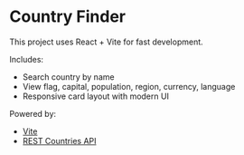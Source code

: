 # Country Finder

This project uses React + Vite for fast development.

Includes:

- Search country by name
- View flag, capital, population, region, currency, language
- Responsive card layout with modern UI

Powered by:
- [Vite](https://vitejs.dev)
- [REST Countries API](https://restcountries.com)

